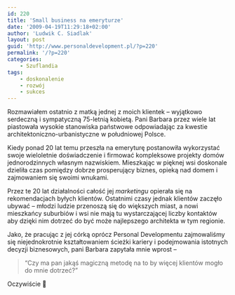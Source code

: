 ```yaml
---
id: 220
title: 'Small business na emeryturze'
date: '2009-04-19T11:29:18+02:00'
author: 'Ludwik C. Siadlak'
layout: post
guid: 'http://www.personaldevelopment.pl/?p=220'
permalink: '/?p=220'
categories:
    - Szuflandia
tags:
    - doskonalenie
    - rozwój
    - sukces
---
```


Rozmawiałem ostatnio z matką jednej z moich klientek – wyjątkowo serdeczną i sympatyczną 75-letnią kobietą. Pani Barbara przez wiele lat piastowała wysokie stanowiska państwowe odpowiadając za kwestie architektoniczno-urbanistyczne w południowej Polsce.

Kiedy ponad 20 lat temu przeszła na emeryturę postanowiła wykorzystać swoje wieloletnie doświadczenie i firmować kompleksowe projekty domów jednorodzinnych własnym nazwiskiem. Mieszkając w pięknej wsi doskonale dzieliła czas pomiędzy dobrze prosperujący biznes, opieką nad domem i zajmowaniem się swoimi wnukami.

Przez te 20 lat działalności całość jej *marketingu* opierała się na rekomendacjach byłych klientów. Ostatnimi czasy jednak klientów zaczęło ubywać – młodzi ludzie przenoszą się do większych miast, a nowi mieszkańcy suburbiów i wsi nie mają tu wystarczającej liczby kontaktów aby dzięki nim dotrzeć do być może najlepszego architekta w tym regionie.

Jako, że pracując z jej córką oprócz Personal Developmentu zajmowaliśmy się niejednokrotnie kształtowaniem ścieżki kariery i podejmowania istotnych decyzji biznesowych, pani Barbara zapytała mnie wprost –

> “Czy ma pan jakąś magiczną metodę na to by więcej klientów mogło do mnie dotrzeć?”

Oczywiście 🙂